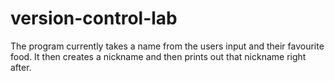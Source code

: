 # version-control-lab

The program currently takes a name from the users input and their favourite food. It then creates a nickname and then prints out that nickname right after.